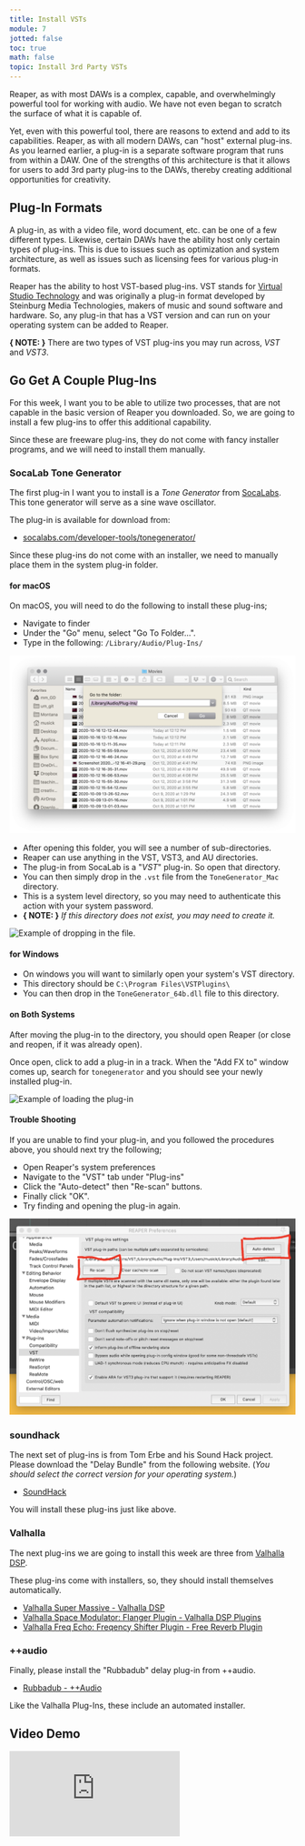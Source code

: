 ```yaml
---
title: Install VSTs
module: 7
jotted: false
toc: true
math: false
topic: Install 3rd Party VSTs
---
```


Reaper, as with most DAWs is a complex, capable, and overwhelmingly powerful tool for working with audio. We have not even began to scratch the surface of what it is capable of.

Yet, even with this powerful tool, there are reasons to extend and add to its capabilities. Reaper, as with all modern DAWs, can "host" external plug-ins. As you learned earlier, a plug-in is a separate software program that runs from within a DAW. One of the strengths of this architecture is that it allows for users to add 3rd party plug-ins to the DAWs, thereby creating additional opportunities for creativity.

## Plug-In Formats

A plug-in, as with a video file, word document, etc. can be one of a few different types. Likewise, certain DAWs have the ability host only certain types of plug-ins. This is due to issues such as optimization and system architecture, as well as issues such as licensing fees for various plug-in formats.

Reaper has the ability to host VST-based plug-ins. VST stands for [Virtual Studio Technology](https://en.wikipedia.org/wiki/Virtual_Studio_Technology) and was originally a plug-in format developed by Steinburg Media Technologies, makers of music and sound software and hardware. So, any plug-in that has a VST version and can run on your operating system can be added to Reaper.

**{ NOTE: }** There are two types of VST plug-ins you may run across, _VST_ and _VST3_.

## Go Get A Couple Plug-Ins

For this week, I want you to be able to utilize two processes, that are not capable in the basic version of Reaper you downloaded. So, we are going to install a few plug-ins to offer this additional capability.

Since these are freeware plug-ins, they do not come with fancy installer programs, and we will need to install them manually.

### SocaLab Tone Generator

The first plug-in I want you to install is a _Tone Generator_ from [SocaLabs](https://socalabs.com). This tone generator will serve as a sine wave oscillator.

The plug-in is available for download from:

- [socalabs.com/developer-tools/tonegenerator/](https://socalabs.com/developer-tools/tonegenerator/)

Since these plug-ins do not come with an installer, we need to manually place them in the system plug-in folder.

#### for macOS

 On macOS, you will need to do the following to install these plug-ins;

- Navigate to finder
- Under the "Go" menu, select "Go To Folder...".
- Type in the following: `/Library/Audio/Plug-Ins/`

![Example of 'go to folder' on macOS](../imgs/gotofolder.png "Example of 'go to folder' on macOS")

- After opening this folder, you will see a number of sub-directories.
- Reaper can use anything in the VST, VST3, and AU directories.
- The plug-in from SocaLab is a "_VST_" plug-in. So open that directory.
- You can then simply drop in the `.vst` file from the `ToneGenerator_Mac` directory.
- This is a system level directory, so you may need to authenticate this action with your system password.
- **{ NOTE: }** _If this directory does not exist, you may need to create it._

![Example of dropping in the file. ](../imgs/macAddVST.gif "Example of dropping in the file. ")

#### for Windows

- On windows you will want to similarly open your system's VST directory.
- This directory should be `C:\Program Files\VSTPlugins\`
- You can then drop in the `ToneGenerator_64b.dll` file to this directory.

#### on Both Systems

After moving the plug-in to the directory, you should open Reaper (or close and reopen, if it was already open).

Once open, click to add a plug-in in a track. When the "Add FX to" window comes up, search for `tonegenerator` and you should see your newly installed plug-in.

![Example of loading the plug-in](../imgs/load-plugin.gif "Example of loading the plug-in")

#### Trouble Shooting

If you are unable to find your plug-in, and you followed the procedures above, you should next try the following;

- Open Reaper's system preferences
- Navigate to the "VST" tab under "Plug-ins"
- Click the "Auto-detect" then "Re-scan" buttons.
- Finally click "OK".
- Try finding and opening the plug-in again.

![VST settings tab in Reaper.](../imgs/rescan.png "VST settings tab in Reaper.")

### soundhack

The next set of plug-ins is from Tom Erbe and his Sound Hack project. Please download the "Delay Bundle" from the following website. (_You should select the correct version for your operating system._)

- [SoundHack](https://www.soundhack.com/freeware/)

You will install these plug-ins just like above.

### Valhalla

The next plug-ins we are going to install this week are three from [Valhalla DSP](https://valhalladsp.com).

These plug-ins come with installers, so, they should install themselves automatically.

- [Valhalla Super Massive - Valhalla DSP](https://valhalladsp.com/shop/reverb/valhalla-supermassive/)
- [Valhalla Space Modulator: Flanger Plugin - Valhalla DSP Plugins](https://valhalladsp.com/shop/modulation/valhalla-space-modulator/)
- [Valhalla Freq Echo: Freqency Shifter Plugin - Free Reverb Plugin](https://valhalladsp.com/shop/delay/valhalla-freq-echo/)



### ++audio

Finally, please install the "Rubbadub" delay plug-in from ++audio.

- [Rubbadub - ++Audio](https://ccrma.stanford.edu/~adam/++/index.php?page=effects&effect=rubbadub)

Like the Valhalla Plug-Ins, these include an automated installer.


## Video Demo

<div class="embed-responsive embed-responsive-16by9"><iframe class="embed-responsive-item" src="https://www.youtube.com/embed/pKbJTAg3vJA" frameborder="0" allow="accelerometer; autoplay; encrypted-media; gyroscope; picture-in-picture" allowfullscreen></iframe></div>
